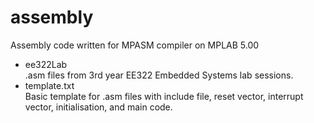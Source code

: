 # assembly
Assembly code written for MPASM compiler on MPLAB 5.00

- ee322Lab</br>
    .asm files from 3rd year EE322 Embedded Systems lab sessions.
- template.txt</br>
    Basic template for .asm files with include file, reset vector, interrupt vector, initialisation, and main code.
